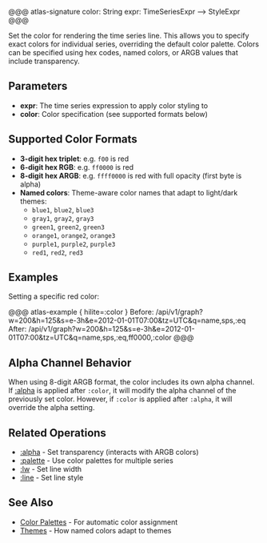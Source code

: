 
@@@ atlas-signature
color: String
expr: TimeSeriesExpr
-->
StyleExpr
@@@

Set the color for rendering the time series line. This allows you to specify exact colors for
individual series, overriding the default color palette. Colors can be specified using hex
codes, named colors, or ARGB values that include transparency.

## Parameters

* **expr**: The time series expression to apply color styling to
* **color**: Color specification (see supported formats below)

## Supported Color Formats

* **3-digit hex triplet**: e.g. `f00` is red
* **6-digit hex RGB**: e.g. `ff0000` is red
* **8-digit hex ARGB**: e.g. `ffff0000` is red with full opacity (first byte is alpha)
* **Named colors**: Theme-aware color names that adapt to light/dark themes:
    * `blue1`, `blue2`, `blue3`
    * `gray1`, `gray2`, `gray3`
    * `green1`, `green2`, `green3`
    * `orange1`, `orange2`, `orange3`
    * `purple1`, `purple2`, `purple3`
    * `red1`, `red2`, `red3`

## Examples

Setting a specific red color:

@@@ atlas-example { hilite=:color }
Before: /api/v1/graph?w=200&h=125&s=e-3h&e=2012-01-01T07:00&tz=UTC&q=name,sps,:eq
After: /api/v1/graph?w=200&h=125&s=e-3h&e=2012-01-01T07:00&tz=UTC&q=name,sps,:eq,ff0000,:color
@@@

## Alpha Channel Behavior

When using 8-digit ARGB format, the color includes its own alpha channel. If [:alpha](alpha.md)
is applied after `:color`, it will modify the alpha channel of the previously set color.
However, if `:color` is applied after `:alpha`, it will override the alpha setting.

## Related Operations

* [:alpha](alpha.md) - Set transparency (interacts with ARGB colors)
* [:palette](palette.md) - Use color palettes for multiple series
* [:lw](lw.md) - Set line width
* [:line](line.md) - Set line style

## See Also

* [Color Palettes](../../api/graph/color-palettes.md) - For automatic color assignment
* [Themes](../../api/graph/theme.md) - How named colors adapt to themes